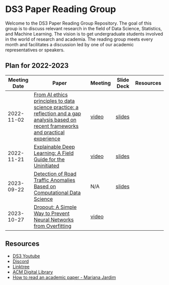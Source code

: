 # DS3 Paper Reading Group

Welcome to the DS3 Paper Reading Group Repository. The goal of this group is to discuss relevant research in the field of Data Science, Statistics, and Machine Learning.
The vision is to get undergraduate students involved in the world of research and academia. The reading group meets every month and facilitates a discussion led by one of our academic representatives or speakers.

## Plan for 2022-2023
|Meeting Date|Paper|Meeting|Slide Deck|Resources|
|-|-|-|-|-|
|2022-11-02|[From AI ethics principles to data science practice: a reflection and a gap analysis based on recent frameworks and practical experience](https://link.springer.com/article/10.1007/s43681-021-00127-3)|[video](https://www.youtube.com/watch?v=zEAex924qPg)|[slides](https://drive.google.com/file/d/1vgPqYJrXbFMpQ6ch8GuFDeDE4ceB5pkn/view?usp=sharing)||
|2022-11-21|[Explainable Deep Learning: A Field Guide for the Uninitiated](https://www.jair.org/index.php/jair/article/view/13200/26763)|[video]()|[slides](https://drive.google.com/file/d/13I4jtOJ7F_VHrGAuGmSOfmGNkbPxt8ac/view?usp=sharing)||
|2023-09-22|[Detection of Road Traffic Anomalies Based on Computational Data Science](https://link.springer.com/article/10.1007/s43926-022-00025-y)|N/A|[slides](https://drive.google.com/file/d/1-uNLGWciDPMgK2lH9d299ccPJK3Z6HS6/view?usp=sharing)||
|2023-10-27|[Dropout: A Simple Way to Prevent Neural Networks from Overfitting](https://www.cs.toronto.edu/~rsalakhu/papers/srivastava14a.pdf)|[video](https://www.youtube.com/watch?v=QsmB6YRpDtI)|||

## Resources
* [DS3 Youtube](https://www.youtube.com/@ds3UTSC)
* [Discord](https://discord.gg/xDpujjZ)
* [Linktree](https://linktr.ee/datasciencecube)
* [ACM Digital Library](https://dl.acm.org/)
* [How to read an academic paper - Mariana Jardim](https://guides.library.utoronto.ca/c.php?g=250712&p=5096600)
